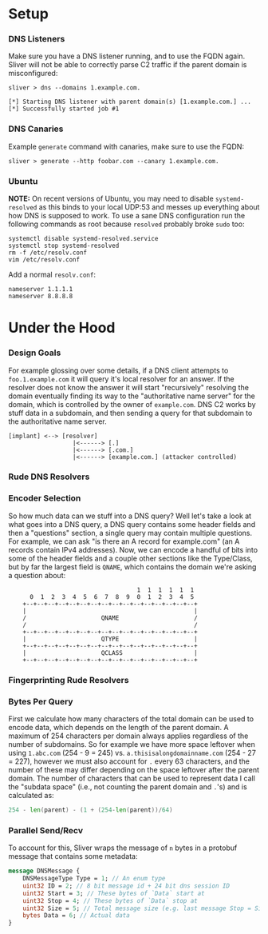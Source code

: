 # Setup
### DNS Listeners
Make sure you have a DNS listener running, and to use the FQDN again. Sliver will not be able to correctly parse C2 traffic if the parent domain is misconfigured:
```
sliver > dns --domains 1.example.com.

[*] Starting DNS listener with parent domain(s) [1.example.com.] ...
[*] Successfully started job #1
```

### DNS Canaries
Example `generate` command with canaries, make sure to use the FQDN:
```
sliver > generate --http foobar.com --canary 1.example.com.
```

### Ubuntu
**NOTE:** On recent versions of Ubuntu, you may need to disable `systemd-resolved` as this binds to your local UDP:53 and messes up everything about how DNS is supposed to work. To use a sane DNS configuration run the following commands as root because `resolved` probably broke `sudo` too:
```
systemctl disable systemd-resolved.service
systemctl stop systemd-resolved
rm -f /etc/resolv.conf
vim /etc/resolv.conf
```

Add a normal `resolv.conf`:
```
nameserver 1.1.1.1
nameserver 8.8.8.8
```

# Under the Hood
### Design Goals
For example glossing over some details, if a DNS client attempts to `foo.1.example.com` it will query it's local resolver for an answer. If the resolver does not know the answer it will start "recursively" resolving the domain eventually finding its way to the "authoritative name server" for the domain, which is controlled by the owner of `example.com`. DNS C2 works by stuff data in a subdomain, and then sending a query for that subdomain to the authoritative name server.
```
[implant] <--> [resolver]
                  |<------> [.]
                  |<------> [.com.]
                  |<------> [example.com.] (attacker controlled)
```

### Rude DNS Resolvers
### Encoder Selection
So how much data can we stuff into a DNS query? Well let's take a look at what goes into a DNS query, a DNS query contains some header fields and then a "questions" section, a single query may contain multiple questions. For example, we can ask "is there an A record for example.com" (an A records contain IPv4 addresses). Now, we can encode a handful of bits into some of the header fields and a couple other sections like the Type/Class, but by far the largest field is `QNAME`, which contains the domain we're asking a question about:
```
                                    1  1  1  1  1  1
      0  1  2  3  4  5  6  7  8  9  0  1  2  3  4  5
    +--+--+--+--+--+--+--+--+--+--+--+--+--+--+--+--+
    |                                               |
    /                     QNAME                     /
    /                                               /
    +--+--+--+--+--+--+--+--+--+--+--+--+--+--+--+--+
    |                     QTYPE                     |
    +--+--+--+--+--+--+--+--+--+--+--+--+--+--+--+--+
    |                     QCLASS                    |
    +--+--+--+--+--+--+--+--+--+--+--+--+--+--+--+--+
```

### Fingerprinting Rude Resolvers
### Bytes Per Query
First we calculate how many characters of the total domain can be used to encode data, which depends on the length of the parent domain. A maximum of 254 characters per domain always applies regardless of the number of subdomains. So for example we have more space leftover when using `1.abc.com` (254 - 9 = 245) vs. `a.thisisalongdomainname.com` (254 - 27 = 227), however we must also account for `.` every 63 characters, and the number of these may differ depending on the space leftover after the parent domain. The number of characters that can be used to represent data I call the "subdata space" (i.e., not counting the parent domain and `.`'s) and is calculated as:
```go
254 - len(parent) - (1 + (254-len(parent))/64)
```

### Parallel Send/Recv
To account for this, Sliver wraps the message of `n` bytes in a protobuf message that contains some metadata:
```protobuf
message DNSMessage {
    DNSMessageType Type = 1; // An enum type
    uint32 ID = 2; // 8 bit message id + 24 bit dns session ID
    uint32 Start = 3; // These bytes of `Data` start at
    uint32 Stop = 4; // These bytes of `Data` stop at
    uint32 Size = 5; // Total message size (e.g. last message Stop = Size)
    bytes Data = 6; // Actual data
}
```

